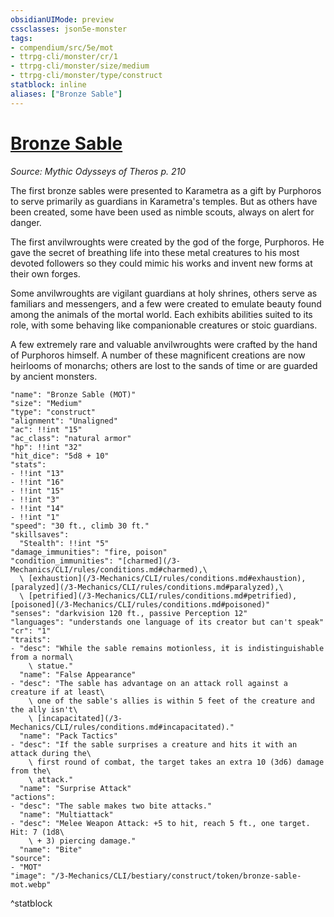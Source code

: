 ```yaml
---
obsidianUIMode: preview
cssclasses: json5e-monster
tags:
- compendium/src/5e/mot
- ttrpg-cli/monster/cr/1
- ttrpg-cli/monster/size/medium
- ttrpg-cli/monster/type/construct
statblock: inline
aliases: ["Bronze Sable"]
---
```

# [Bronze Sable](3-Mechanics\CLI\bestiary\construct/bronze-sable-mot.md)
*Source: Mythic Odysseys of Theros p. 210*  

The first bronze sables were presented to Karametra as a gift by Purphoros to serve primarily as guardians in Karametra's temples. But as others have been created, some have been used as nimble scouts, always on alert for danger.

The first anvilwroughts were created by the god of the forge, Purphoros. He gave the secret of breathing life into these metal creatures to his most devoted followers so they could mimic his works and invent new forms at their own forges.

Some anvilwroughts are vigilant guardians at holy shrines, others serve as familiars and messengers, and a few were created to emulate beauty found among the animals of the mortal world. Each exhibits abilities suited to its role, with some behaving like companionable creatures or stoic guardians.

A few extremely rare and valuable anvilwroughts were crafted by the hand of Purphoros himself. A number of these magnificent creations are now heirlooms of monarchs; others are lost to the sands of time or are guarded by ancient monsters.

```statblock
"name": "Bronze Sable (MOT)"
"size": "Medium"
"type": "construct"
"alignment": "Unaligned"
"ac": !!int "15"
"ac_class": "natural armor"
"hp": !!int "32"
"hit_dice": "5d8 + 10"
"stats":
- !!int "13"
- !!int "16"
- !!int "15"
- !!int "3"
- !!int "14"
- !!int "1"
"speed": "30 ft., climb 30 ft."
"skillsaves":
  "Stealth": !!int "5"
"damage_immunities": "fire, poison"
"condition_immunities": "[charmed](/3-Mechanics/CLI/rules/conditions.md#charmed),\
  \ [exhaustion](/3-Mechanics/CLI/rules/conditions.md#exhaustion), [paralyzed](/3-Mechanics/CLI/rules/conditions.md#paralyzed),\
  \ [petrified](/3-Mechanics/CLI/rules/conditions.md#petrified), [poisoned](/3-Mechanics/CLI/rules/conditions.md#poisoned)"
"senses": "darkvision 120 ft., passive Perception 12"
"languages": "understands one language of its creator but can't speak"
"cr": "1"
"traits":
- "desc": "While the sable remains motionless, it is indistinguishable from a normal\
    \ statue."
  "name": "False Appearance"
- "desc": "The sable has advantage on an attack roll against a creature if at least\
    \ one of the sable's allies is within 5 feet of the creature and the ally isn't\
    \ [incapacitated](/3-Mechanics/CLI/rules/conditions.md#incapacitated)."
  "name": "Pack Tactics"
- "desc": "If the sable surprises a creature and hits it with an attack during the\
    \ first round of combat, the target takes an extra 10 (3d6) damage from the\
    \ attack."
  "name": "Surprise Attack"
"actions":
- "desc": "The sable makes two bite attacks."
  "name": "Multiattack"
- "desc": "Melee Weapon Attack: +5 to hit, reach 5 ft., one target. Hit: 7 (1d8\
    \ + 3) piercing damage."
  "name": "Bite"
"source":
- "MOT"
"image": "/3-Mechanics/CLI/bestiary/construct/token/bronze-sable-mot.webp"
```
^statblock